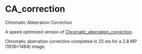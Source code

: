 # CA_correction
Chromatic Abberation Correction

A speed optimized version of [Chromatic_aberration_correction](https://github.com/RayXie29/Chromatic_aberration_correction). 

Chromatic aberration correction completed in 22 ms for a 2.8 MP (1936×1464) image.
